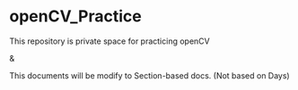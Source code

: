 # openCV_Practice
This repository is private space for practicing openCV

&

This documents will be modify to Section-based docs. 
(Not based on Days)
